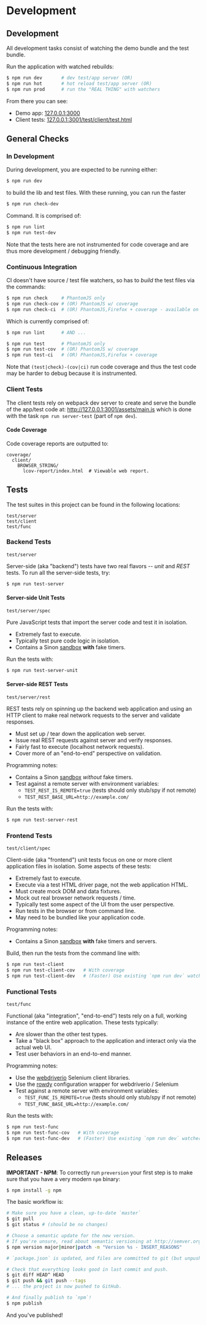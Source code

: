 Development
===========

## Development

All development tasks consist of watching the demo bundle and the test bundle.

Run the application with watched rebuilds:

```sh
$ npm run dev       # dev test/app server (OR)
$ npm run hot       # hot reload test/app server (OR)
$ npm run prod      # run the "REAL THING" with watchers
```

From there you can see:

* Demo app: [127.0.0.1:3000](http://127.0.0.1:3000/)
* Client tests: [127.0.0.1:3001/test/client/test.html](http://127.0.0.1:3001/test/client/test.html)


## General Checks

### In Development

During development, you are expected to be running either:

```sh
$ npm run dev
```

to build the lib and test files. With these running, you can run the faster

```sh
$ npm run check-dev
```

Command. It is comprised of:

```sh
$ npm run lint
$ npm run test-dev
```

Note that the tests here are not instrumented for code coverage and are thus
more development / debugging friendly.

### Continuous Integration

CI doesn't have source / test file watchers, so has to _build_ the test files
via the commands:

```sh
$ npm run check     # PhantomJS only
$ npm run check-cov # (OR) PhantomJS w/ coverage
$ npm run check-ci  # (OR) PhantomJS,Firefox + coverage - available on Travis.
```

Which is currently comprised of:

```sh
$ npm run lint      # AND ...

$ npm run test      # PhantomJS only
$ npm run test-cov  # (OR) PhantomJS w/ coverage
$ npm run test-ci   # (OR) PhantomJS,Firefox + coverage
```

Note that `(test|check)-(cov|ci)` run code coverage and thus the
test code may be harder to debug because it is instrumented.

### Client Tests

The client tests rely on webpack dev server to create and serve the bundle
of the app/test code at: http://127.0.0.1:3001/assets/main.js which is done
with the task `npm run server-test` (part of `npm dev`).

#### Code Coverage

Code coverage reports are outputted to:

```
coverage/
  client/
    BROWSER_STRING/
      lcov-report/index.html  # Viewable web report.
```

## Tests

The test suites in this project can be found in the following locations:

```
test/server
test/client
test/func
```

### Backend Tests

`test/server`

Server-side (aka "backend") tests have two real flavors -- *unit* and *REST*
tests. To run all the server-side tests, try:

```sh
$ npm run test-server
```

#### Server-side Unit Tests

`test/server/spec`

Pure JavaScript tests that import the server code and test it in isolation.

* Extremely fast to execute.
* Typically test pure code logic in isolation.
* Contains a Sinon [sandbox][] **with** fake timers.

Run the tests with:

```sh
$ npm run test-server-unit
```

#### Server-side REST Tests

`test/server/rest`

REST tests rely on spinning up the backend web application and using an HTTP
client to make real network requests to the server and validate responses.

* Must set up / tear down the application web server.
* Issue real REST requests against server and verify responses.
* Fairly fast to execute (localhost network requests).
* Cover more of an "end-to-end" perspective on validation.

Programming notes:

* Contains a Sinon [sandbox][] _without_ fake timers.
* Test against a remote server with environment variables:
    * `TEST_REST_IS_REMOTE=true` (tests should only stub/spy if not remote)
    * `TEST_REST_BASE_URL=http://example.com/`

Run the tests with:

```sh
$ npm run test-server-rest
```

### Frontend Tests

`test/client/spec`

Client-side (aka "frontend") unit tests focus on one or more client application
files in isolation. Some aspects of these tests:

* Extremely fast to execute.
* Execute via a test HTML driver page, not the web application HTML.
* Must create mock DOM and data fixtures.
* Mock out real browser network requests / time.
* Typically test some aspect of the UI from the user perspective.
* Run tests in the browser or from command line.
* May need to be bundled like your application code.

Programming notes:

* Contains a Sinon [sandbox][] **with** fake timers and servers.

Build, then run the tests from the command line with:

```sh
$ npm run test-client
$ npm run test-client-cov   # With coverage
$ npm run test-client-dev   # (Faster) Use existing `npm run dev` watchers.
```

### Functional Tests

`test/func`

Functional (aka "integration", "end-to-end") tests rely on a full, working
instance of the entire web application. These tests typically:

* Are slower than the other test types.
* Take a "black box" approach to the application and interact only via the
  actual web UI.
* Test user behaviors in an end-to-end manner.

Programming notes:

* Use the [webdriverio][] Selenium client libraries.
* Use the [rowdy][] configuration wrapper for webdriverio / Selenium
* Test against a remote server with environment variables:
    * `TEST_FUNC_IS_REMOTE=true` (tests should only stub/spy if not remote)
    * `TEST_FUNC_BASE_URL=http://example.com/`

Run the tests with:

```sh
$ npm run test-func
$ npm run test-func-cov   # With coverage
$ npm run test-func-dev   # (Faster) Use existing `npm run dev` watchers.
```


## Releases

**IMPORTANT - NPM**: To correctly run `preversion` your first step is to make
sure that you have a very modern `npm` binary:

```sh
$ npm install -g npm
```

The basic workflow is:

```sh
# Make sure you have a clean, up-to-date `master`
$ git pull
$ git status # (should be no changes)

# Choose a semantic update for the new version.
# If you're unsure, read about semantic versioning at http://semver.org/
$ npm version major|minor|patch -m "Version %s - INSERT_REASONS"

# `package.json` is updated, and files are committed to git (but unpushed).

# Check that everything looks good in last commit and push.
$ git diff HEAD^ HEAD
$ git push && git push --tags
# ... the project is now pushed to GitHub.

# And finally publish to `npm`!
$ npm publish
```

And you've published!

[sandbox]: http://sinonjs.org/docs/#sinon-sandbox
[webdriverio]: http://webdriver.io/
[rowdy]: https://github.com/FormidableLabs/rowdy
